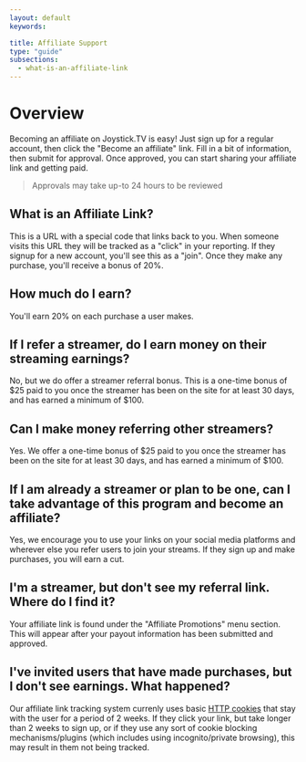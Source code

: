 ```yaml
---
layout: default
keywords:

title: Affiliate Support
type: "guide"
subsections:
  - what-is-an-affiliate-link
---
```


# Overview

Becoming an affiliate on Joystick.TV is easy! Just sign up for a regular account, then click the "Become an affiliate" link. Fill in a bit of information, then submit for approval. Once approved, you can start sharing your affiliate link and getting paid.

> Approvals may take up-to 24 hours to be reviewed

## What is an Affiliate Link?
This is a URL with a special code that links back to you. When someone visits this URL they will be tracked as a "click" in your reporting. If they signup for a new account, you'll see this as a "join". Once they make any purchase, you'll receive a bonus of 20%.

## How much do I earn?
You'll earn 20% on each purchase a user makes.

## If I refer a streamer, do I earn money on their streaming earnings?
No, but we do offer a streamer referral bonus. This is a one-time bonus of $25 paid to you once the streamer has been on the site for at least 30 days, and has earned a minimum of $100.

## Can I make money referring other streamers?
Yes. We offer a one-time bonus of $25 paid to you once the streamer has been on the site for at least 30 days, and has earned a minimum of $100.

## If I am already a streamer or plan to be one, can I take advantage of this program and become an affiliate?
Yes, we encourage you to use your links on your social media platforms and wherever else you refer users to join your streams. If they sign up and make purchases, you will earn a cut.

## I'm a streamer, but don't see my referral link. Where do I find it?
Your affiliate link is found under the "Affiliate Promotions" menu section. This will appear after your payout information has been submitted and approved.

## I've invited users that have made purchases, but I don't see earnings. What happened?
Our affiliate link tracking system currenly uses basic [HTTP cookies](https://en.wikipedia.org/wiki/HTTP_cookie) that stay with the user for a period of 2 weeks. If they click your link, but take longer than 2 weeks to sign up, or if they use any sort of cookie blocking mechanisms/plugins (which includes using incognito/private browsing), this may result in them not being tracked.
